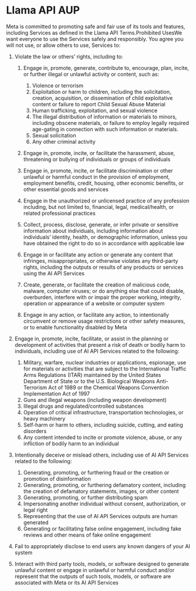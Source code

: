 [](https://llama.developer.meta.com/legal)

Llama API AUP
=============

Meta is committed to promoting safe and fair use of its tools and features, including Services as defined in the Llama API Terms.Prohibited UsesWe want everyone to use the Services safely and responsibly. You agree you will not use, or allow others to use, Services to:

1. Violate the law or others’ rights, including to:
    
    1. Engage in, promote, generate, contribute to, encourage, plan, incite, or further illegal or unlawful activity or content, such as:
        
        1. Violence or terrorism
        2. Exploitation or harm to children, including the solicitation, creation, acquisition, or dissemination of child exploitative content or failure to report Child Sexual Abuse Material
        3. Human trafficking, exploitation, and sexual violence
        4. The illegal distribution of information or materials to minors, including obscene materials, or failure to employ legally required age-gating in connection with such information or materials.
        5. Sexual solicitation
        6. Any other criminal activity
        
    2. Engage in, promote, incite, or facilitate the harassment, abuse, threatening or bullying of individuals or groups of individuals
    3. Engage in, promote, incite, or facilitate discrimination or other unlawful or harmful conduct in the provision of employment, employment benefits, credit, housing, other economic benefits, or other essential goods and services
    4. Engage in the unauthorized or unlicensed practice of any profession including, but not limited to, financial, legal, medical/health, or related professional practices
    5. Collect, process, disclose, generate, or infer private or sensitive information about individuals, including information about individuals’ identity, health, or demographic information, unless you have obtained the right to do so in accordance with applicable law
    6. Engage in or facilitate any action or generate any content that infringes, misappropriates, or otherwise violates any third-party rights, including the outputs or results of any products or services using the AI API Services
    7. Create, generate, or facilitate the creation of malicious code, malware, computer viruses; or do anything else that could disable, overburden, interfere with or impair the proper working, integrity, operation or appearance of a website or computer system
    8. Engage in any action, or facilitate any action, to intentionally circumvent or remove usage restrictions or other safety measures, or to enable functionality disabled by Meta
    
2. Engage in, promote, incite, facilitate, or assist in the planning or development of activities that present a risk of death or bodily harm to individuals, including use of AI API Services related to the following:
    
    1. Military, warfare, nuclear industries or applications, espionage, use for materials or activities that are subject to the International Traffic Arms Regulations (ITAR) maintained by the United States Department of State or to the U.S. Biological Weapons Anti-Terrorism Act of 1989 or the Chemical Weapons Convention Implementation Act of 1997
    2. Guns and illegal weapons (including weapon development)
    3. Illegal drugs and regulated/controlled substances
    4. Operation of critical infrastructure, transportation technologies, or heavy machinery
    5. Self-harm or harm to others, including suicide, cutting, and eating disorders
    6. Any content intended to incite or promote violence, abuse, or any infliction of bodily harm to an individual
    
3. Intentionally deceive or mislead others, including use of AI API Services related to the following:
    
    1. Generating, promoting, or furthering fraud or the creation or promotion of disinformation
    2. Generating, promoting, or furthering defamatory content, including the creation of defamatory statements, images, or other content
    3. Generating, promoting, or further distributing spam
    4. Impersonating another individual without consent, authorization, or legal right
    5. Representing that the use of AI API Services outputs are human generated
    6. Generating or facilitating false online engagement, including fake reviews and other means of fake online engagement
    
4. Fail to appropriately disclose to end users any known dangers of your AI system
5. Interact with third party tools, models, or software designed to generate unlawful content or engage in unlawful or harmful conduct and/or represent that the outputs of such tools, models, or software are associated with Meta or its AI API Services